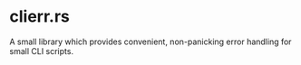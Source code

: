 # clierr.rs

A small library which provides convenient, non-panicking error handling for small CLI scripts.
